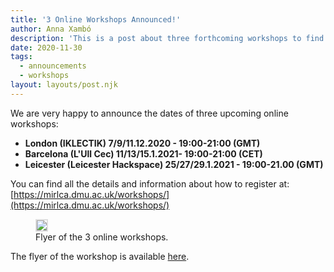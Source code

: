 ```yaml
---
title: '3 Online Workshops Announced!'
author: Anna Xambó
description: 'This is a post about three forthcoming workshops to find out more about machine learning for live coding.'
date: 2020-11-30
tags:
  - announcements
  - workshops 
layout: layouts/post.njk
---
```


We are very happy to announce the dates of three upcoming online workshops:

* **London (IKLECTIK) 7/9/11.12.2020 - 19:00-21:00 (GMT)**
* **Barcelona (L'Ull Cec) 11/13/15.1.2021- 19:00-21:00 (CET)**
* **Leicester (Leicester Hackspace) 25/27/29.1.2021 - 19:00-21.00 (GMT)**

You can find all the details and information about how to register at: [https://mirlca.dmu.ac.uk/workshops/](https://mirlca.dmu.ac.uk/workshops/)


<figure>
<a href="https://toplapbarcelona.hangar.org"><img src="../../img/MIRLCa_flyer_workshops_screen.jpg" class="responsive" style="border: 2px solid #DEDEDE" /></a>
<figcaption>Flyer of the 3 online workshops.</figcaption>
</figure>

The flyer of the workshop is available [here](https://mirlca.dmu.ac.uk/promo/workshop-flyer/).
